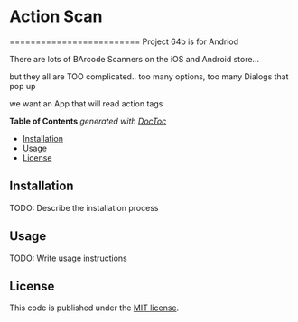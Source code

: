 # Action Scan
=========================
Project 64b is for Andriod

There are lots of BArcode Scanners on the iOS and Android store…

but they all are TOO complicated.. 
too many options, too many Dialogs that pop up

we want an App that will read action tags

<!-- START doctoc generated TOC please keep comment here to allow auto update -->
<!-- DON'T EDIT THIS SECTION, INSTEAD RE-RUN doctoc TO UPDATE -->
**Table of Contents**  *generated with [DocToc](https://github.com/thlorenz/doctoc)*

- [Installation](#markdown-header-installation)
- [Usage](#markdown-header-usage)
- [License](#markdown-header-license)

<!-- END doctoc generated TOC please keep comment here to allow auto update -->


## Installation

TODO: Describe the installation process

## Usage

TODO: Write usage instructions


## License

This code is published under the [MIT license](LICENSE).